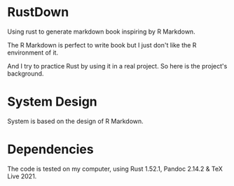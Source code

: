 # RustDown

Using rust to generate markdown book inspiring by R Markdown. 

The R Markdown is perfect to write book but I just don't like the R environment of it.

And I try to practice Rust by using it in a real project. So here is the project's background.

# System Design

System is based on the design of R Markdown.

# Dependencies

The code is tested on my computer, using Rust 1.52.1, Pandoc 2.14.2 & TeX Live 2021.